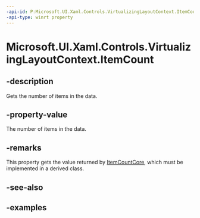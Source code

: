 ```yaml
---
-api-id: P:Microsoft.UI.Xaml.Controls.VirtualizingLayoutContext.ItemCount
-api-type: winrt property
---
```


# Microsoft.UI.Xaml.Controls.VirtualizingLayoutContext.ItemCount

<!--
public int ItemCount { get; }
-->

## -description

Gets the number of items in the data.

## -property-value

The number of items in the data.

## -remarks

This property gets the value returned by [ItemCountCore](virtualizinglayoutcontext_itemcountcore_551450573.md), which must be implemented in a derived class.

## -see-also

## -examples

